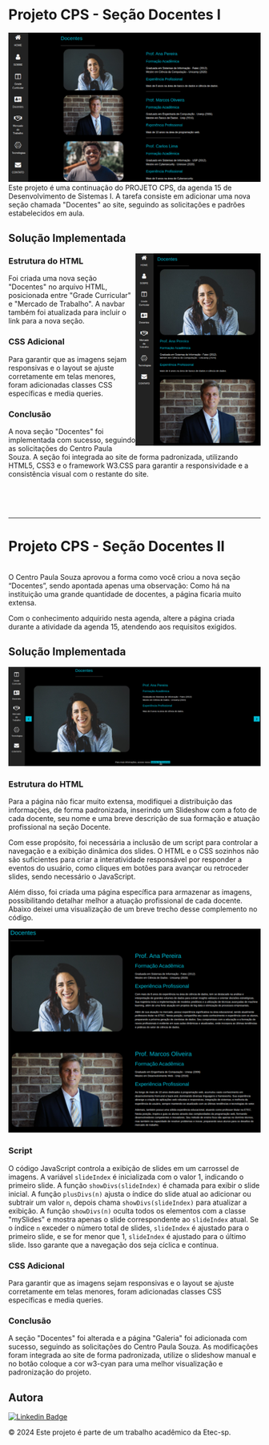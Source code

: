 # Projeto CPS - Seção Docentes I
![print](telamaior.png)
<br>
Este projeto é uma continuação do PROJETO CPS, da agenda 15 de Desenvolvimento de Sistemas I. A tarefa consiste em adicionar uma nova seção chamada "Docentes" ao site, seguindo as solicitações e padrões estabelecidos em aula.

## Solução Implementada

<img src="telamenor.png" align="right" width="250px">

### Estrutura do HTML

Foi criada uma nova seção "Docentes" no arquivo HTML, posicionada entre "Grade Curricular" e "Mercado de Trabalho". A navbar também foi atualizada para incluir o link para a nova seção.

### CSS Adicional

Para garantir que as imagens sejam responsivas e o layout se ajuste corretamente em telas menores, foram adicionadas classes CSS específicas e media queries.

### Conclusão

A nova seção "Docentes" foi implementada com sucesso, seguindo as solicitações do Centro Paula Souza. A seção foi integrada ao site de forma padronizada, utilizando HTML5, CSS3 e o framework W3.CSS para garantir a responsividade e a consistência visual com o restante do site.

<br>
<br>
<br>

----
# Projeto CPS - Seção Docentes II

<br>
O Centro Paula Souza aprovou a forma como você criou a nova seção “Docentes”, sendo apontada apenas uma observação: Como há na instituição uma grande quantidade de docentes, a página ficaria muito extensa.

Com o conhecimento adquirido nesta agenda, altere a página criada durante a atividade da agenda 15, atendendo aos requisitos exigidos.

## Solução Implementada


<img src="slideshow.png">

### Estrutura do HTML
Para a página não ficar muito extensa, modifiquei a distribuição das informações, de forma padronizada, inserindo um Slideshow com a foto de cada docente, seu nome e uma breve descrição de sua formação e atuação profissional na seção Docente.

Com esse propósito, foi necessária a inclusão de um script para controlar a navegação e a exibição dinâmica dos slides. O HTML e o CSS sozinhos não são suficientes para criar a interatividade responsável por responder a eventos do usuário, como cliques em botões para avançar ou retroceder slides, sendo necessário o JavaScript. 

Além disso, foi criada uma página específica para armazenar as imagens, possibilitando detalhar melhor a atuação profissional de cada docente. Abaixo deixei uma visualização de um breve trecho desse complemento no código.

<img src="galeria.png">

### Script

O código JavaScript controla a exibição de slides em um carrossel de imagens. A variável `slideIndex` é inicializada com o valor 1, indicando o primeiro slide. A função `showDivs(slideIndex)` é chamada para exibir o slide inicial. A função `plusDivs(n)` ajusta o índice do slide atual ao adicionar ou subtrair um valor `n`, depois chama `showDivs(slideIndex)` para atualizar a exibição. A função `showDivs(n)` oculta todos os elementos com a classe "mySlides" e mostra apenas o slide correspondente ao `slideIndex` atual. Se o índice `n` exceder o número total de slides, `slideIndex` é ajustado para o primeiro slide, e se for menor que 1, `slideIndex` é ajustado para o último slide. Isso garante que a navegação dos seja cíclica e contínua.

### CSS Adicional

Para garantir que as imagens sejam responsivas e o layout se ajuste corretamente em telas menores, foram adicionadas classes CSS específicas e media queries.

### Conclusão

A seção "Docentes" foi alterada e a página "Galeria" foi adicionada com sucesso, seguindo as solicitações do Centro Paula Souza. As modificações foram integrada ao site de forma padronizada, utilize o slideshow manual e no botão coloque a cor w3-cyan para uma melhor visualização e padronização do projeto.


## Autora

[![Linkedin Badge](https://img.shields.io/badge/LinkedIn-0077B5?style=for-the-badge&logo=linkedin&logoColor=white)](https://www.linkedin.com/in/bianca-malta/)

© 2024 Este projeto é parte de um trabalho acadêmico da Etec-sp.



